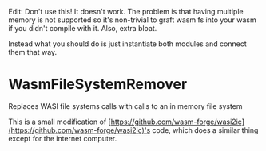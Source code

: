 Edit: Don't use this! It doesn't work. The problem is that having multiple memory is not supported so it's non-trivial to graft wasm fs into your wasm if you didn't compile with it. Also, extra bloat.

Instead what you should do is just instantiate both modules and connect them that way.

# WasmFileSystemRemover
Replaces WASI file systems calls with calls to an in memory file system

This is a small modification of [https://github.com/wasm-forge/wasi2ic](https://github.com/wasm-forge/wasi2ic)'s code, which does a similar thing except for the internet computer.
